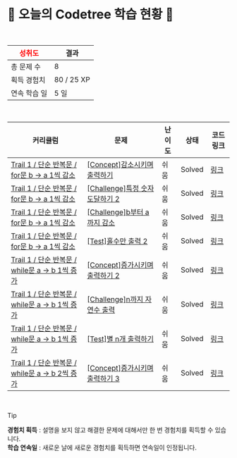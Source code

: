 # 🌲 오늘의 Codetree 학습 현황 🌲

<br />

| <span style="color:red;display:block;text-align:center;"> **성취도**</span> | 결과 |
|---|---|
| 총 문제 수 | 8 |
| 획득 경험치 | 80 / 25 XP |
| 연속 학습 일 | 5 일 |

<br />

|커리큘럼|문제|난이도|상태|코드 링크|
|---|---|---|---|---|
|[Trail 1 / 단순 반복문 / for문 b → a 1씩 감소](https://https://en.codetree.ai/trail-info/novice-low/)|[[Concept]감소시키며 출력하기](https://https://en.codetree.ai/trails/complete/curated-cards/intro-decrease-and-print/)|쉬움|Solved|[링크](https://github.com/zelatndnjs/codetree-TILs/blob/main/250111/%EA%B0%90%EC%86%8C%EC%8B%9C%ED%82%A4%EB%A9%B0%20%EC%B6%9C%EB%A0%A5%ED%95%98%EA%B8%B0/decrease-and-print.py)|
|[Trail 1 / 단순 반복문 / for문 b → a 1씩 감소](https://https://en.codetree.ai/trail-info/novice-low/)|[[Challenge]특정 숫자 도달하기 2](https://https://en.codetree.ai/trails/complete/curated-cards/challenge-reaching-specific-number-2/)|쉬움|Solved|[링크](https://github.com/zelatndnjs/codetree-TILs/blob/main/250111/%ED%8A%B9%EC%A0%95%20%EC%88%AB%EC%9E%90%20%EB%8F%84%EB%8B%AC%ED%95%98%EA%B8%B0%202/reaching-specific-number-2.py)|
|[Trail 1 / 단순 반복문 / for문 b → a 1씩 감소](https://https://en.codetree.ai/trail-info/novice-low/)|[[Challenge]b부터 a까지 감소](https://https://en.codetree.ai/trails/complete/curated-cards/challenge-dec-from-b-to-a/)|쉬움|Solved|[링크](https://github.com/zelatndnjs/codetree-TILs/blob/main/250111/b%EB%B6%80%ED%84%B0%20a%EA%B9%8C%EC%A7%80%20%EA%B0%90%EC%86%8C/dec-from-b-to-a.py)|
|[Trail 1 / 단순 반복문 / for문 b → a 1씩 감소](https://https://en.codetree.ai/trail-info/novice-low/)|[[Test]홀수만 출력 2](https://https://en.codetree.ai/trails/complete/curated-cards/test-output-only-odd-2/)|쉬움|Solved|[링크](https://github.com/zelatndnjs/codetree-TILs/blob/main/250111/%ED%99%80%EC%88%98%EB%A7%8C%20%EC%B6%9C%EB%A0%A5%202/output-only-odd-2.py)|
|[Trail 1 / 단순 반복문 / while문 a → b 1씩 증가](https://https://en.codetree.ai/trail-info/novice-low/)|[[Concept]증가시키며 출력하기 2](https://https://en.codetree.ai/trails/complete/curated-cards/intro-increase-and-print-2/)|쉬움|Solved|[링크](https://github.com/zelatndnjs/codetree-TILs/blob/main/250111/%EC%A6%9D%EA%B0%80%EC%8B%9C%ED%82%A4%EB%A9%B0%20%EC%B6%9C%EB%A0%A5%ED%95%98%EA%B8%B0%202/increase-and-print-2.py)|
|[Trail 1 / 단순 반복문 / while문 a → b 1씩 증가](https://https://en.codetree.ai/trail-info/novice-low/)|[[Challenge]n까지 자연수 출력](https://https://en.codetree.ai/trails/complete/curated-cards/challenge-print-1-to-n/)|쉬움|Solved|[링크](https://github.com/zelatndnjs/codetree-TILs/blob/main/250111/n%EA%B9%8C%EC%A7%80%20%EC%9E%90%EC%97%B0%EC%88%98%20%EC%B6%9C%EB%A0%A5/print-1-to-n.py)|
|[Trail 1 / 단순 반복문 / while문 a → b 1씩 증가](https://https://en.codetree.ai/trail-info/novice-low/)|[[Test]별 n개 출력하기](https://https://en.codetree.ai/trails/complete/curated-cards/test-print-n-stars/)|쉬움|Solved|[링크](https://github.com/zelatndnjs/codetree-TILs/blob/main/250111/%EB%B3%84%20n%EA%B0%9C%20%EC%B6%9C%EB%A0%A5%ED%95%98%EA%B8%B0/print-n-stars.py)|
|[Trail 1 / 단순 반복문 / while문 a → b 2씩 증가](https://https://en.codetree.ai/trail-info/novice-low/)|[[Concept]증가시키며 출력하기 3](https://https://en.codetree.ai/trails/complete/curated-cards/intro-increase-and-print-3/)|쉬움|Solved|[링크](https://github.com/zelatndnjs/codetree-TILs/blob/main/250111/%EC%A6%9D%EA%B0%80%EC%8B%9C%ED%82%A4%EB%A9%B0%20%EC%B6%9C%EB%A0%A5%ED%95%98%EA%B8%B0%203/increase-and-print-3.py)|


<br />

> [!TIP]
> **경험치 획득** : 설명을 보지 않고 해결한 문제에 대해서만 한 번 경험치를 획득할 수 있습니다.  
> **학습 연속일** : 새로운 날에 새로운 경험치를 획득하면 연속일이 인정됩니다.

